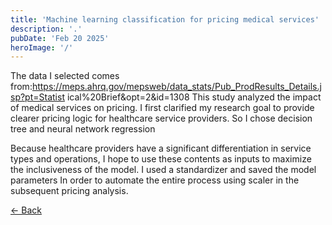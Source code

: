 ```yaml
--- 
title: 'Machine learning classification for pricing medical services'
description: '.'
pubDate: 'Feb 20 2025'
heroImage: '/'
--- 
```




The data I selected comes 
from:https://meps.ahrq.gov/mepsweb/data_stats/Pub_ProdResults_Details.jsp?pt=Statist
ical%20Brief&opt=2&id=1308 
This study analyzed the impact of medical services on pricing. 
I first clarified my research goal to provide clearer pricing logic for healthcare service 
providers. So I chose decision tree and neural network regression



Because healthcare providers have a significant differentiation in service types and 
operations, I hope to use these contents as inputs to maximize the inclusiveness of the 
model. I used a standardizer and saved the model parameters 
In order to automate the entire process using scaler in the subsequent pricing analysis. 





<a href="javascript:history.back()" class="back-button">← Back</a>
